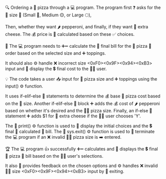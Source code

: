 🔍 
Ordering a 🍕 pizza through a 💻 program. The program first ❓ asks for the 📏 size 🍕 (Small 🤏, Medium 🟡, or Large 🌕), 

Then, whether they want 🌶️ pepperoni, and finally, if they want 🧀 extra cheese. The 💰 price is 🔢 calculated based on these ✅ choices.


🎯 
The 💻 program needs to ➕➖ calculate the 🧾 final bill for the 🍕 pizza 🛒 order based on the selected size and ➕ toppings. 

It should also ⚙️ handle ❌ incorrect size <0xF0><0x9F><0x94><0xB3> input and 📢 display the 💲 final cost to the 🧑‍💻 user.


💡 The code takes a user 📥 input for 📏 pizza size and ➕ toppings using the input() ⚙️ function. 

It uses if-elif-else 🚦 statements to determine the 💰 base 🍕 pizza cost based on the 📏 size. 
Another if-elif-else 🚦 block ➕ adds the 💰 cost of 🌶️ pepperoni based on whether it's  desired and the 📏🍕 pizza size. 
Finally, an if-else 🚦 statement ➕ adds $1 for 🧀 extra cheese if the 🧑‍💻 user chooses 'Y'. 

The 📢 print() ⚙️ function is used to 📣 display the initial  choices and the 💲 final 🔢 calculated 🧾 bill. 
The 🚪 sys.exit() ⚙️ function is used to 🛑 terminate the 💻 program if an ❌ invalid 📏🍕 pizza size is ➡️ entered.


🏆 The 💻 program 👍 successfully ➕➖ calculates and 📢 displays the 💲 final 🍕 pizza 🧾 bill based on the 🧑‍💻 user's selections. 

It also 💬 provides feedback on the chosen options and ⚙️ handles ❌ invalid 📏🍕 size <0xF0><0x9F><0x94><0xB3> input by 🚪 exiting.
